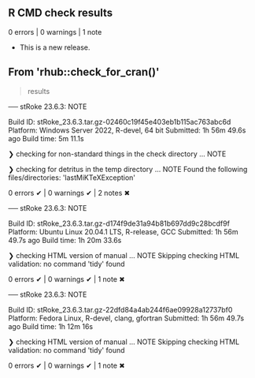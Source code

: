 ## R CMD check results

0 errors | 0 warnings | 1 note

* This is a new release.

## From 'rhub::check_for_cran()'

> results

── stRoke 23.6.3: NOTE

  Build ID:   stRoke_23.6.3.tar.gz-02460c19f45e403eb1b115ac763abc6d
  Platform:   Windows Server 2022, R-devel, 64 bit
  Submitted:  1h 56m 49.6s ago
  Build time: 5m 11.1s

❯ checking for non-standard things in the check directory ... NOTE
  

❯ checking for detritus in the temp directory ... NOTE
  Found the following files/directories:
    'lastMiKTeXException'

0 errors ✔ | 0 warnings ✔ | 2 notes ✖

── stRoke 23.6.3: NOTE

  Build ID:   stRoke_23.6.3.tar.gz-d174f9de31a94b81b697dd9c28bcdf9f
  Platform:   Ubuntu Linux 20.04.1 LTS, R-release, GCC
  Submitted:  1h 56m 49.7s ago
  Build time: 1h 20m 33.6s

❯ checking HTML version of manual ... NOTE
  Skipping checking HTML validation: no command 'tidy' found

0 errors ✔ | 0 warnings ✔ | 1 note ✖

── stRoke 23.6.3: NOTE

  Build ID:   stRoke_23.6.3.tar.gz-22dfd84a4ab244f6ae09928a12737bf0
  Platform:   Fedora Linux, R-devel, clang, gfortran
  Submitted:  1h 56m 49.7s ago
  Build time: 1h 12m 16s

❯ checking HTML version of manual ... NOTE
  Skipping checking HTML validation: no command 'tidy' found

0 errors ✔ | 0 warnings ✔ | 1 note ✖